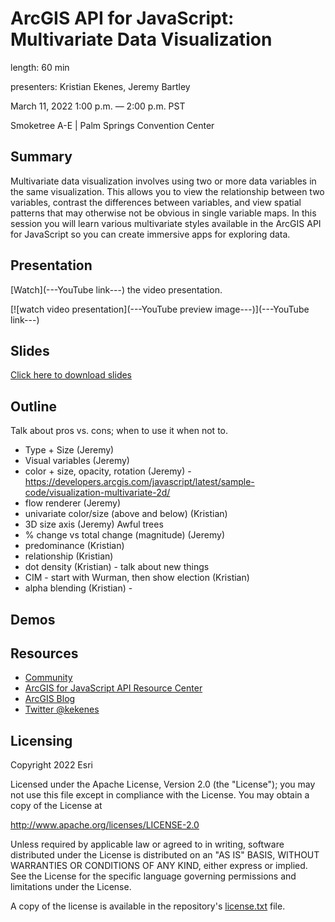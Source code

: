 # ArcGIS API for JavaScript: Multivariate Data Visualization

length: 60 min

presenters: Kristian Ekenes, Jeremy Bartley

March 11, 2022 1:00 p.m. — 2:00 p.m. PST

Smoketree A-E | Palm Springs Convention Center

## Summary

Multivariate data visualization involves using two or more data variables in the same visualization. This allows you to view the relationship between two variables, contrast the differences between variables, and view spatial patterns that may otherwise not be obvious in single variable maps. In this session you will learn various multivariate styles available in the ArcGIS API for JavaScript so you can create immersive apps for exploring data.

## Presentation

[Watch](---YouTube link---) the video presentation.

[![watch video presentation](---YouTube preview image---)](---YouTube link---)

## Slides

[Click here to download slides](https://github.com/ekenes/conferences/raw/master/ds-2022/multivariate-data-viz/slides.pptx)

## Outline

Talk about pros vs. cons; when to use it when not to.

- Type + Size (Jeremy)
- Visual variables (Jeremy)
- color + size, opacity, rotation (Jeremy) - <https://developers.arcgis.com/javascript/latest/sample-code/visualization-multivariate-2d/>
- flow renderer (Jeremy)
- univariate color/size (above and below) (Kristian)
- 3D size axis (Jeremy) Awful trees
- % change vs total change (magnitude) (Jeremy)
- predominance (Kristian)
- relationship (Kristian)
- dot density (Kristian) - talk about new things
- CIM - start with Wurman, then show election (Kristian)
- alpha blending (Kristian) -

## Demos

## Resources

- [Community](https://developers.arcgis.com/en/javascript/jshelp/community.html)
- [ArcGIS for JavaScript API Resource Center](http://help.arcgis.com/en/webapi/javascript/arcgis/index.html)
- [ArcGIS Blog](https://www.esri.com/arcgis-blog/author/kekenes/)
- [Twitter @kekenes](http://twitter.com/kekenes)

## Licensing

Copyright 2022 Esri

Licensed under the Apache License, Version 2.0 (the "License");
you may not use this file except in compliance with the License.
You may obtain a copy of the License at

   <http://www.apache.org/licenses/LICENSE-2.0>

Unless required by applicable law or agreed to in writing, software
distributed under the License is distributed on an "AS IS" BASIS,
WITHOUT WARRANTIES OR CONDITIONS OF ANY KIND, either express or implied.
See the License for the specific language governing permissions and
limitations under the License.

A copy of the license is available in the repository's [license.txt](license.txt) file.
